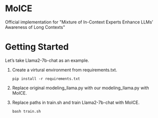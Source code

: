 # MoICE
Official implementation for "Mixture of In-Context Experts Enhance LLMs’ Awareness of Long Contexts"

# Getting Started
Let’s take Llama2-7b-chat as an example.
1. Create a virtural environment from requirements.txt.
   
   ```pip install -r requirements.txt```
3. Replace original modeling_llama.py with our modeling_llama.py with MoICE.
4. Replace paths in train.sh and train Llama2-7b-chat with MoICE.
   
   ```bash train.sh```
